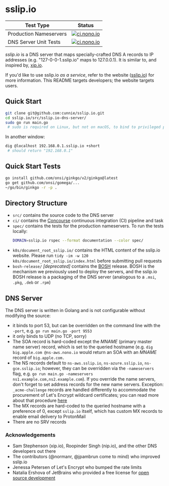 # sslip.io

| Test Type | Status |
|---|---|
| Production Nameservers | [![ci.nono.io](https://ci.nono.io/api/v1/pipelines/sslip.io/jobs/dns-servers/badge)](https://ci.nono.io/teams/main/pipelines/sslip.io) |
| DNS Server Unit Tests | [![ci.nono.io](https://ci.nono.io/api/v1/pipelines/sslip.io/jobs/unit/badge)](https://ci.nono.io/teams/main/pipelines/sslip.io) |

*sslip.io* is a DNS server that maps specially-crafted DNS A records to IP
addresses (e.g. "127-0-0-1.sslip.io" maps to 127.0.0.1). It is similar to, and
inspired by, [xip.io](http://xip.io/).

If you'd like to use sslip.io _as a service_, refer to the website
([sslip.io](https://sslip.io)) for more information. This README targets
developers; the website targets users.

## Quick Start

```bash
git clone git@github.com:cunnie/sslip.io.git
cd sslip.io/src/sslip.io-dns-server/
sudo go run main.go
 # sudo is required on Linux, but not on macOS, to bind to privileged port 53
```

In another window:
```bash
dig @localhost 192.168.0.1.sslip.io +short
 # should return "192.168.0.1"
```

## Quick Start Tests

```bash
go install github.com/onsi/ginkgo/v2/ginkgo@latest
go get github.com/onsi/gomega/...
~/go/bin/ginkgo -r -p .
```

## Directory Structure

- `src/` contains the source code to the DNS server
- `ci/` contains the [Concourse](https://concourse.ci/) continuous integration
  (CI) pipeline and task
- `spec/` contains the tests for the production nameservers.  To run
  the tests locally:
  ```bash
  DOMAIN=sslip.io rspec --format documentation --color spec/
  ```
- `k8s/document_root_sslip.io/` contains the HTML content of the sslip.io website. Please
  run `tidy -im -w 120 k8s/document_root_sslip.io/index.html` before submitting pull
  requests
- `bosh-release/` _[deprecated]_ contains the [BOSH](https://bosh.io/docs/)
  release. BOSH is the mechanism we previously used to deploy the servers, and
  the sslip.io BOSH release is a packaging of the DNS server (analogous to a
  `.msi`, `.pkg`, `.deb` or `.rpm`)

## DNS Server

The DNS server is written in Golang and is not configurable without modifying
the source:

- it binds to port 53, but can be overridden on the command line with the
  `-port`, e.g. `go run main.go -port 9553`
- it only binds to UDP (no TCP, sorry)
- The SOA record is hard-coded except the _MNAME_ (primary master name server)
  record, which is set to the queried hostname (e.g. `dig big.apple.com
  @ns-aws.nono.io` would return an SOA with an _MNAME_ record of
  `big.apple.com.`
- The NS records default to `ns-aws.sslip.io`, `ns-azure.sslip.io`,
  `ns-gce.sslip.io`; however, they can be overridden via the `-nameservers`
  flag, e.g. `go run main.go -nameservers ns1.example.com,ns2.example.com`). If
  you override the name servers, don't forget to set address records for the
  new name servers. Exception: `_acme-challenge` records are handled
  differently to accommodate the procurement of Let's Encrypt wildcard
  certificates; you can read more about that procedure [here](docs/wildcard.md)
- The MX records are hard-coded to the queried hostname with a preference of 0,
  except `sslip.io` itself, which has custom MX records to enable email
  delivery to ProtonMail
- There are no SRV records

### Acknowledgements

- Sam Stephenson (xip.io), Roopinder Singh (nip.io), and the other DNS
  developers out there
- The contributors (@normanr, @jpambrun come to mind) who improved sslip.io
- Jenessa Petersen of Let's Encrypt who bumped the rate limits
- Natalia Ershova of JetBrains who provided a free license for [open source
  development](https://www.jetbrains.com/community/opensource/#support)
